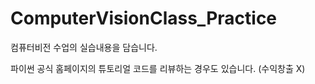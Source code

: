 # ComputerVisionClass_Practice
컴퓨터비전 수업의 실습내용을 담습니다.

파이썬 공식 홈페이지의 튜토리얼 코드를 리뷰하는 경우도 있습니다. (수익창출 X)
